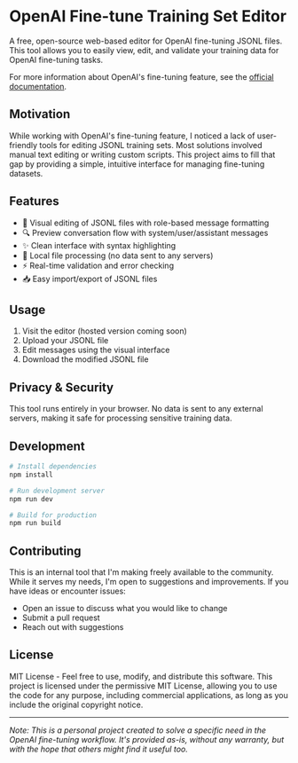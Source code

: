 # OpenAI Fine-tune Training Set Editor

A free, open-source web-based editor for OpenAI fine-tuning JSONL files. This tool allows you to easily view, edit, and validate your training data for OpenAI fine-tuning tasks.

For more information about OpenAI's fine-tuning feature, see the [official documentation](https://platform.openai.com/docs/guides/fine-tuning).

## Motivation

While working with OpenAI's fine-tuning feature, I noticed a lack of user-friendly tools for editing JSONL training sets. Most solutions involved manual text editing or writing custom scripts. This project aims to fill that gap by providing a simple, intuitive interface for managing fine-tuning datasets.

## Features

- 📝 Visual editing of JSONL files with role-based message formatting
- 🔍 Preview conversation flow with system/user/assistant messages
- ✨ Clean interface with syntax highlighting
- 💾 Local file processing (no data sent to any servers)
- ⚡ Real-time validation and error checking
- 📥 Easy import/export of JSONL files

## Usage

1. Visit the editor (hosted version coming soon)
2. Upload your JSONL file
3. Edit messages using the visual interface
4. Download the modified JSONL file

## Privacy & Security

This tool runs entirely in your browser. No data is sent to any external servers, making it safe for processing sensitive training data.

## Development

```bash
# Install dependencies
npm install

# Run development server
npm run dev

# Build for production
npm run build
```

## Contributing

This is an internal tool that I'm making freely available to the community. While it serves my needs, I'm open to suggestions and improvements. If you have ideas or encounter issues:

- Open an issue to discuss what you would like to change
- Submit a pull request
- Reach out with suggestions

## License

MIT License - Feel free to use, modify, and distribute this software. This project is licensed under the permissive MIT License, allowing you to use the code for any purpose, including commercial applications, as long as you include the original copyright notice.

---

*Note: This is a personal project created to solve a specific need in the OpenAI fine-tuning workflow. It's provided as-is, without any warranty, but with the hope that others might find it useful too.*